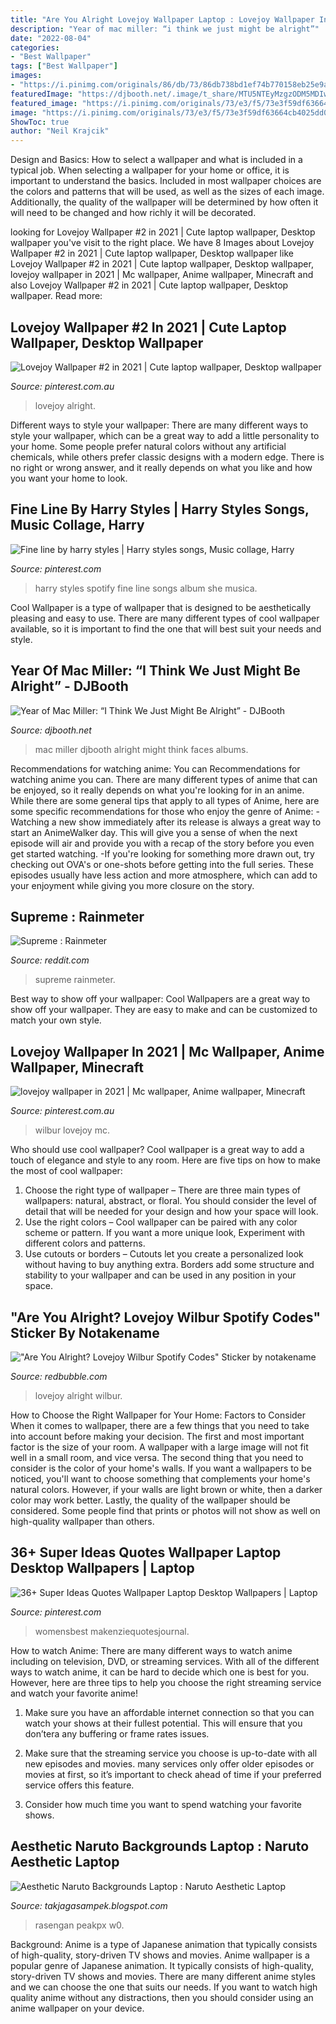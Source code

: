 ```yaml
---
title: "Are You Alright Lovejoy Wallpaper Laptop : Lovejoy Wallpaper In 2021"
description: "Year of mac miller: “i think we just might be alright”"
date: "2022-08-04"
categories:
- "Best Wallpaper"
tags: ["Best Wallpaper"]
images:
- "https://i.pinimg.com/originals/86/db/73/86db738bd1ef74b770158eb25e9a2242.jpg"
featuredImage: "https://djbooth.net/.image/t_share/MTU5NTEyMzgzODM5MDIwNzIw/mac-miller-year-of-mac-week-one-illustration.jpg"
featured_image: "https://i.pinimg.com/originals/73/e3/f5/73e3f59df63664cb4025dd037c87cafa.jpg"
image: "https://i.pinimg.com/originals/73/e3/f5/73e3f59df63664cb4025dd037c87cafa.jpg"
ShowToc: true
author: "Neil Krajcik"
---
```



Design and Basics: How to select a wallpaper and what is included in a typical job.
When selecting a wallpaper for your home or office, it is important to understand the basics. Included in most wallpaper choices are the colors and patterns that will be used, as well as the sizes of each image. Additionally, the quality of the wallpaper will be determined by how often it will need to be changed and how richly it will be decorated.

	

		
looking for Lovejoy Wallpaper #2 in 2021 | Cute laptop wallpaper, Desktop wallpaper you've visit to the right place. We have 8 Images about Lovejoy Wallpaper #2 in 2021 | Cute laptop wallpaper, Desktop wallpaper like Lovejoy Wallpaper #2 in 2021 | Cute laptop wallpaper, Desktop wallpaper, lovejoy wallpaper in 2021 | Mc wallpaper, Anime wallpaper, Minecraft and also Lovejoy Wallpaper #2 in 2021 | Cute laptop wallpaper, Desktop wallpaper. Read more:
		
    
## Lovejoy Wallpaper #2 In 2021 | Cute Laptop Wallpaper, Desktop Wallpaper

<img loading=lazy src="https://i.pinimg.com/736x/df/9d/c9/df9dc9b589e3e8448176eb47582effe4.jpg" onerror="this.onerror=null;this.src='https://tse2.mm.bing.net/th?id=OIP.5MWkKvEXbzot4ugLTE5HYwHaEh&amp;pid=15.1';" alt="Lovejoy Wallpaper #2 in 2021 | Cute laptop wallpaper, Desktop wallpaper">

_Source: pinterest.com.au_

>lovejoy alright. 

	

Different ways to style your wallpaper:
There are many different ways to style your wallpaper, which can be a great way to add a little personality to your home. Some people prefer natural colors without any artificial chemicals, while others prefer classic designs with a modern edge. There is no right or wrong answer, and it really depends on what you like and how you want your home to look.

    
## Fine Line By Harry Styles | Harry Styles Songs, Music Collage, Harry

<img loading=lazy src="https://i.pinimg.com/originals/73/e3/f5/73e3f59df63664cb4025dd037c87cafa.jpg" onerror="this.onerror=null;this.src='https://tse3.mm.bing.net/th?id=OIP.4HmIf5yjIo8lQuWXPkGFCQHaMq&amp;pid=15.1';" alt="Fine line by harry styles | Harry styles songs, Music collage, Harry">

_Source: pinterest.com_

>harry styles spotify fine line songs album she musica. 

	

Cool Wallpaper is a type of wallpaper that is designed to be aesthetically pleasing and easy to use. There are many different types of cool wallpaper available, so it is important to find the one that will best suit your needs and style.

    
## Year Of Mac Miller: “I Think We Just Might Be Alright” - DJBooth

<img loading=lazy src="https://djbooth.net/.image/t_share/MTU5NTEyMzgzODM5MDIwNzIw/mac-miller-year-of-mac-week-one-illustration.jpg" onerror="this.onerror=null;this.src='https://tse2.mm.bing.net/th?id=OIP.8skYeGdr8OtRxlLTEemdPQHaEK&amp;pid=15.1';" alt="Year of Mac Miller: “I Think We Just Might Be Alright” - DJBooth">

_Source: djbooth.net_

>mac miller djbooth alright might think faces albums. 

	

Recommendations for watching anime: You can
Recommendations for watching anime you can. There are many different types of anime that can be enjoyed, so it really depends on what you're looking for in an anime. While there are some general tips that apply to all types of Anime, here are some specific recommendations for those who enjoy the genre of Anime: 
-Watching a new show immediately after its release is always a great way to start an AnimeWalker day. This will give you a sense of when the next episode will air and provide you with a recap of the story before you even get started watching. 
-If you're looking for something more drawn out, try checking out OVA's or one-shots before getting into the full series. These episodes usually have less action and more atmosphere, which can add to your enjoyment while giving you more closure on the story.

    
## Supreme : Rainmeter

<img loading=lazy src="http://i.imgur.com/sTN3vse.png" onerror="this.onerror=null;this.src='https://tse3.mm.bing.net/th?id=OIP.cB4E8sbxSlnfBQSTiM-noQHaEK&amp;pid=15.1';" alt="Supreme : Rainmeter">

_Source: reddit.com_

>supreme rainmeter. 

	

Best way to show off your wallpaper:
Cool Wallpapers are a great way to show off your wallpaper. They are easy to make and can be customized to match your own style.

    
## Lovejoy Wallpaper In 2021 | Mc Wallpaper, Anime Wallpaper, Minecraft

<img loading=lazy src="https://i.pinimg.com/236x/33/ec/0a/33ec0aeba192971d7095e4fa3e9d6797.jpg?nii=t" onerror="this.onerror=null;this.src='https://tse3.mm.bing.net/th?id=OIP.GEpeyv-Qc8Mg7F5oEZtEXAAAAA&amp;pid=15.1';" alt="lovejoy wallpaper in 2021 | Mc wallpaper, Anime wallpaper, Minecraft">

_Source: pinterest.com.au_

>wilbur lovejoy mc. 

	

Who should use cool wallpaper?
Cool wallpaper is a great way to add a touch of elegance and style to any room. Here are five tips on how to make the most of cool wallpaper: 
1) Choose the right type of wallpaper – There are three main types of wallpapers: natural, abstract, or floral. You should consider the level of detail that will be needed for your design and how your space will look. 
2) Use the right colors – Cool wallpaper can be paired with any color scheme or pattern. If you want a more unique look, Experiment with different colors and patterns. 
3) Use cutouts or borders – Cutouts let you create a personalized look without having to buy anything extra. Borders add some structure and stability to your wallpaper and can be used in any position in your space.

    
## &quot;Are You Alright? Lovejoy Wilbur Spotify Codes&quot; Sticker By Notakename

<img loading=lazy src="https://ih1.redbubble.net/image.2365397126.3198/st,small,507x507-pad,600x600,f8f8f8.jpg" onerror="this.onerror=null;this.src='https://tse3.mm.bing.net/th?id=OIP.Z9c7T5AEpqRdZOj1oQZSpQHaHa&amp;pid=15.1';" alt="&quot;Are You Alright? Lovejoy Wilbur Spotify Codes&quot; Sticker by notakename">

_Source: redbubble.com_

>lovejoy alright wilbur. 

	

How to Choose the Right Wallpaper for Your Home: Factors to Consider
When it comes to wallpaper, there are a few things that you need to take into account before making your decision. The first and most important factor is the size of your room. A wallpaper with a large image will not fit well in a small room, and vice versa. 
The second thing that you need to consider is the color of your home's walls. If you want a wallpapers to be noticed, you'll want to choose something that complements your home's natural colors. However, if your walls are light brown or white, then a darker color may work better. 
Lastly, the quality of the wallpaper should be considered. Some people find that prints or photos will not show as well on high-quality wallpaper than others.

    
## 36+ Super Ideas Quotes Wallpaper Laptop Desktop Wallpapers | Laptop

<img loading=lazy src="https://i.pinimg.com/originals/86/db/73/86db738bd1ef74b770158eb25e9a2242.jpg" onerror="this.onerror=null;this.src='https://tse4.mm.bing.net/th?id=OIP.77_Ik8p3gmVoVydbiO51WgAAAA&amp;pid=15.1';" alt="36+ Super Ideas Quotes Wallpaper Laptop Desktop Wallpapers | Laptop">

_Source: pinterest.com_

>womensbest makenziequotesjournal. 

	

How to watch Anime: There are many different ways to watch anime including on television, DVD, or streaming services.
With all of the different ways to watch anime, it can be hard to decide which one is best for you. However, here are three tips to help you choose the right streaming service and watch your favorite anime!
1. Make sure you have an affordable internet connection so that you can watch your shows at their fullest potential. This will ensure that you don’tera any buffering or frame rates issues.

2. Make sure that the streaming service you choose is up-to-date with all new episodes and movies. many services only offer older episodes or movies at first, so it’s important to check ahead of time if your preferred service offers this feature.

3. Consider how much time you want to spend watching your favorite shows.

    
## Aesthetic Naruto Backgrounds Laptop : Naruto Aesthetic Laptop

<img loading=lazy src="https://wallpapercave.com/wp/wp7084042.jpg" onerror="this.onerror=null;this.src='https://tse3.mm.bing.net/th?id=OIP.6lShECuxTISTHOcwheFnZgHaNK&amp;pid=15.1';" alt="Aesthetic Naruto Backgrounds Laptop : Naruto Aesthetic Laptop">

_Source: takjagasampek.blogspot.com_

>rasengan peakpx w0. 

	

Background: Anime is a type of Japanese animation that typically consists of high-quality, story-driven TV shows and movies.
Anime wallpaper is a popular genre of Japanese animation. It typically consists of high-quality, story-driven TV shows and movies. There are many different anime styles and we can choose the one that suits our needs. If you want to watch high quality anime without any distractions, then you should consider using an anime wallpaper on your device.

